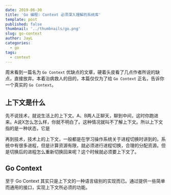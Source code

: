 ```yaml
---
date: 2019-06-30
title: 'Go 编程: Context 必须深入理解的系统库'
template: post
published: false
thumbnail: '../thumbnails/go.png'
slug: go-context
author: JayL
categories:
  - go
tags:
  - context
---
```


周末看到一篇名为 `Go Context` 优缺点的文章，硬着头皮看了几点作者所说的缺点，直接放弃。本着治病救人的目的，本篇仅仅为了给 `Go Context` 正名，告诉你一个真实的 `Go Context`。

## 上下文是什么

先不说技术，就说生活上的上下文。A、B两人正聊天，聊到中间，这时你跑进来。A说X怎么怎么样，你就不明白了。这种情况就叫不了解上下文。所以上下文指的是一种状态，它是

再到技术，技术上的上下文，一般都是在学习操作系统关于进程切换时讲到的。系统中有很多进程，但是计算资源有限，就必须进行进程切换，合理的分配资源。但是切换后的进程怎么重新切换回来呢？这个时候就必须要上下文了。

## Go Context 

至于 Go Context 其实只是上下文的一种语言级别的实现而已。通过提供一些简单而通用的接口，实现上下文所必须的功能。

## 